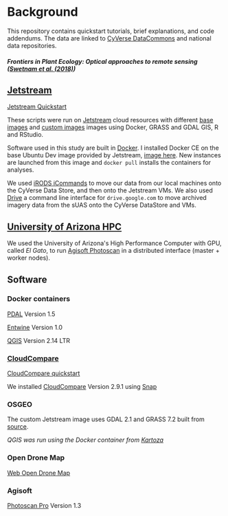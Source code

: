 # Background

This repository contains quickstart tutorials, brief explanations, and code addendums. The data are linked to [CyVerse DataCommons](http://datacommons.cyverse.org/) and national data repositories.

##### Frontiers in Plant Ecology: Optical approaches to remote sensing ([Swetnam et al. (2018)]())

## [Jetstream](https://github.com/tyson-swetnam/lidar_sfm_data_fusion/tree/master/jetstream)

[Jetstream Quickstart](https://github.com/tyson-swetnam/lidar_sfm_data_fusion/tree/master/jetstream)

These scripts were run on [Jetstream](https://jetstream-cloud.org/) cloud resources with different [base images](https://use.jetstream-cloud.org/application/images/54) and [custom images](https://use.jetstream-cloud.org/application/images/330) images using Docker, GRASS and GDAL GIS, R and RStudio.

Software used in this study are built in [Docker](https://www.docker.com/). I installed Docker CE on the base Ubuntu Dev image provided by Jetstream, [image here](https://use.jetstream-cloud.org/application/images/359). New instances are launched from this image and `docker pull` installs the containers for analyses.

We used [iRODS iCommands](https://pods.iplantcollaborative.org/wiki/display/DS/Setting+Up+iCommands) to move our data from our local machines onto the CyVerse Data Store, and then onto the Jetstream VMs. We also used [Drive](https://github.com/odeke-em/drive) a command line interface for `drive.google.com` to move archived imagery data from the sUAS onto the CyVerse DataStore and VMs. 

## [University of Arizona HPC](https://github.com/tyson-swetnam/lidar_sfm_data_fusion/tree/master/uahpc)

We used the University of Arizona's High Performance Computer with GPU, called *El Gato*, to run [Agisoft Photoscan](http://www.agisoft.com/) in a distributed interface (master + worker nodes). 

## Software 

### Docker containers

[PDAL](https://www.pdal.io/) Version 1.5

[Entwine](https://entwine.io/) Version 1.0

[QGIS](https://github.com/kartoza/docker-qgis-desktop) Version 2.14 LTR

### [CloudCompare](https://github.com/tyson-swetnam/lidar_sfm_data_fusion/tree/master/cloudcompare)

[CloudCompare quickstart](https://github.com/tyson-swetnam/lidar_sfm_data_fusion/tree/master/cloudcompare)

We installed [CloudCompare](http://www.danielgm.net/cc/) Version 2.9.1 using [Snap](https://snapcraft.io/docs/core/install)

### OSGEO

The custom Jetstream image uses GDAL 2.1 and GRASS 7.2 built from [source](https://grasswiki.osgeo.org/wiki/Compile_and_Install).

*QGIS was run using the Docker container from [Kartoza](https://github.com/kartoza/docker-qgis-desktop)*

### Open Drone Map

[Web Open Drone Map](https://github.com/OpenDroneMap/WebODM)

### Agisoft

[Photoscan Pro](http://www.agisoft.com/) Version 1.3


